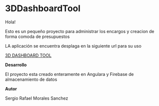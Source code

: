 # 3DDashboardTool

Hola!

Esto es un pequeño proyecto para administrar los encargos y creacion de forma comoda de presupuestos 

LA aplicación se encuentra desplaga en la siguiente url para su uso

[3D DASHBOARD TOOL](https://3d-dashboard-tool.netlify.app/)

**Desarrollo**

El proyecto esta creado enteramente en Angulara y Firebase de almacenamiento de datos


**Autor**

Sergio Rafael Morales Sanchez
